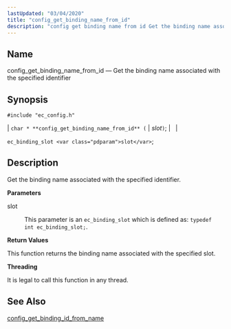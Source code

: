 ```yaml
---
lastUpdated: "03/04/2020"
title: "config_get_binding_name_from_id"
description: "config get binding name from id Get the binding name associated with the specified identifier char config get binding name from id slot ec binding slot slot Get the binding name associated with the specified identifier slot This parameter is an ec binding slot which is defined as typedef int..."
---
```


<a name="apis.config_get_binding_name_from_id"></a> 
## Name

config_get_binding_name_from_id — Get the binding name associated with the specified identifier

## Synopsis

`#include "ec_config.h"`

| `char * **config_get_binding_name_from_id** (` | <var class="pdparam">slot</var>`)`; |   |

`ec_binding_slot <var class="pdparam">slot</var>`;<a name="idp48855488"></a> 
## Description

Get the binding name associated with the specified identifier.

**<a name="idp48856736"></a> Parameters**

<dl class="variablelist">

<dt>slot</dt>

<dd>

This parameter is an `ec_binding_slot` which is defined as: `typedef int ec_binding_slot;`.

</dd>

</dl>

**<a name="idp48860400"></a> Return Values**

This function returns the binding name associated with the specified slot.

**<a name="idp48861376"></a> Threading**

It is legal to call this function in any thread.

<a name="idp48862800"></a> 
## See Also

[config_get_binding_id_from_name](/momentum/3/3-api/apis-config-get-binding-id-from-name)